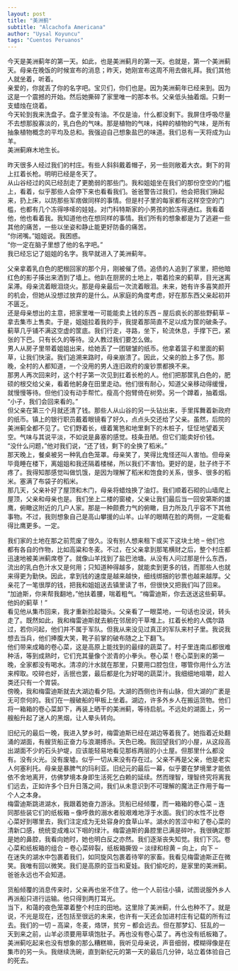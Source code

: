 ```yaml
---
layout: post
title: "美洲蓟"
subtitle: "Alcachofa Americana"
author: "Uysal Koyuncu"
tags: "Cuentos Peruanos"
---
```


今天是美洲蓟年的第一天。如此，也是美洲蓟月的第一天。也就是，第一个美洲蓟天。母亲在晚饭的时候宣布的消息；昨天，她刚宣布这周不用去做礼拜。我们其他人就坐着，听着。  
亲爱的，你就丢了你的名字吧。宝贝们，你们也是。因为美洲蓟年已经来到。因为这是一个震撼的开始。然后她撕碎了家里唯一的那本书。父亲低头抽着烟。只剩一支蜡烛在烧着。  
今天轮到我来洗盘子。盘子里没有油。不仅是油，什么都没剩下。我屏住呼吸尽量不去想那股寡淡的，乳白色的气味。那是植物的气味，纯粹的植物的气味，是所有抽象植物概念的平均及总和。我强迫自己想象盐巴的味道。我们总有一天将成为山羊。  
美洲蓟麻木地生长。  
  
昨天很多人经过我们的村庄。有些人斜斜戴着帽子，另一些则敞着大衣。剩下的背上扛着长枪。明明已经是冬天了。  
从山谷经过的风已经刮走了更脆弱的那些门。我和姐姐坐在我们的那份空空的门槛上，看着，似乎那些人会停下来也看看我们。爸爸警告过我们，他会把我们揪起来，扔上床，以防那些军痞做同样的事情。但是村子里的每家都有这样空空的门槛，也都有几个冻得哆嗦的娃娃。对门科特斯家的小男孩的脸冻得通红。我看着他，他也看着我。我知道他也在想同样的事情。我们所有的想象都是为了逃避一些其他的痛苦，一些以坐姿和静止能更好防备的痛苦。  
“你闭嘴。”姐姐说。我困惑。  
“你一定在脑子里想了他的名字吧。”  
我已经忘记了姐姐的名字。我早就进入了美洲蓟年。  
  
父亲拿着乳白色的肥根回家的那个月，刚被催了债。追债的人追到了家里，把他暗红色的影子揍出来洒到了墙上。他趴在厨房的土地上，嚼着捡来的蓟草，目光迷离呆滞。母亲流着眼泪烧火。那是母亲最后一次流着眼泪。未来，她有许多喜笑颜开的机会，但她从没想过放弃的是什么。从家庭的角度考虑，好在那东西父亲起初并不匮乏。  
还是母亲想出的主意，把家里唯一可能能卖上钱的东西 – 屋后疯长的那些野蓟草 – 拿去集市上售卖。于是，姐姐拉着我的手，我提着那简直不足以成为筐的破条子。蓟草几乎铺不满这空虚的筐底。我们行走，寻路，坐下，轮流休息，手撑下巴，紧张的下巴。只有长久的等待。没人教过我们要怎么做。  
男人从房子里带着姐姐出来，给她丢了一团皲皱的纸币。他拿着篮子和里面的蓟草，让我们快滚。我们追溯来路时，母亲崩溃了。因此，父亲的脸上多了伤。那晚，全村的人都知道，一个没用的男人连旧政府的废钞票都换不来。  
那男人再次回来时，这个村子第一次见到扛着长枪的人。他们把那筐乳白色的，肥硕的根交给父亲，看着他躬身在田里走动。他们很有耐心，知道父亲移动得缓慢，就慢慢等待。但他们没有动手帮忙。瘦高个抱臂倚在树旁。另一个蹲着，抽着烟。  
“小子，我们会回来看的。”  
但父亲在第三个月就还清了钱。那些人从山谷的另一头钻出来，手里挥舞着新政府的纸币。镇上的银行职员戴着眼镜看了好久，点点头交还给了父亲。虽然，后院的美洲蓟全都不见了。它们野着长，缠着篱笆和地里剩下的木桩子，怔怔地望着天空。气味与其说平淡，不如说是鼻塞的感觉。枝条丑陋。但它们能卖好价钱。  
“没什么问题，”他对我们说，“还了钱，剩下的全换了稻米。”  
那天晚上，餐桌被另一种乳白色笼罩。母亲笑了，笑得比鬼怪还叫人害怕。但母亲毕竟睡在楼下，离姐姐和我还隔着楼梯，所以我们不害怕。更好的是，肚子终于不疼了。我得知那感觉叫做饥饿，是因为理解了稻米和饱食的关系，很多、很多的稻米。塞满了布袋子的稻米。  
那几天，父亲补好了屋顶和木门，母亲将蜡烛换了油灯。我们顺着石砌的山墙爬上屋顶，父亲和母亲也是。我们坐上二楼的窗棱，父亲让我们最后当一回安第斯的雄鹰，俯瞰这附近的几户人家。那是一种颇费力气的俯瞰，目力所及几乎容不下其他事物。不过，我则想象自己是高山攀援的山羊。山羊的眼睛在脸的两侧，一定能看得比鹰更多。一定。  
  
我们家的土地在那之前荒废了很久。没有别人想来租下或买下这块土地 – 他们也都有各自的作物，比如高粱和冬麦。不过，在父亲拿到那笔横财之后，整个村庄都迅速地被美洲蓟席卷了。就像山羊找到了盐巴池塘。从没有人问过那是什么东西，流出的乳白色汁水又是何用；只知道种得越多，就能卖到更多的钱，而那些人也就来得更为勤快。因此，拿到钱的速度是越来越快，细线绑捆的钞票也越来越厚。父亲花了一笔很厚的钱，把我和姐姐送去镇里读了书，但很快又把我们叫了回来。  
“加迪斯，你来帮我翻地，”他扶着腰，喘着粗气。“梅雷迪斯，你去送送这些蓟草。他妈的蓟草！”  
看见他从集市回来，我才重新捡起锄头。父亲看了一眼菜地，一句话也没说，转头走了。既然如此，我和梅雷迪斯就去躺在邻居的干草堆上。扛着长枪的人偶尔路过，若你问起，他们并不属于军队。但我从来没见过真正的军队来村子里。我说我想去当兵，他们捧腹大笑，靴子前掌的破布随之上下翻飞。  
他们带来成箱的卷心菜，这是高原上能找到的最绿的蔬菜了。村子里连南瓜都很难种活，等到成熟时，它们充其量像个淤青的小拳头。卷心菜！卷心菜到来的第一晚，全家都没有喝水。清凉的汁水就在那里，只要用口腔包住，哪管你用什么方法来榨取。咬碎也好，舌抿也罢，最后都是化为好喝的蔬菜汁。我细细地咀嚼，趁人类还只有一个胃袋。  
傍晚，我和梅雷迪斯就去大湖边看夕阳。大湖的西侧也许有山脉，但大湖的广袤是无可奈何的。我们在一艘破船的甲板上坐着。湖边，许多外乡人在搬运货物。他们将一箱箱的卷心菜卸下，再装上晒干的美洲蓟，等待启航。不远处的湖面上，另一艘船升起了迷人的黑烟，让人晕头转向。  
  
旧纪元的最后一晚，我进入梦乡时，梅雷迪斯已经在湖边等着我了。她指着近处翻涌的湖面，有艘货船正奋力与浪潮搏杀。天色已晚。我回望我们的小屋，从这段高出湖面不少的石头护堤，应该能轻易地看见那栋两层的小土屋。但那里什么都没有。没有火光。没有废墟。似乎一切从来没有存在过。父亲不再是父亲，他是老实人何塞利托。母亲是暴脾气的玛利亚。旧纪元的最后一幕，似乎要在梦境里才能依依不舍地离开，仿佛梦境本身即生活死乞白赖的延续。然而理智，理智终究将离我们远去，正如许多个日升日落之间，我们从未意识到不可理解的魔法正作用于每一个人之本身。  
梅雷迪斯跳进湖水，我跟着她奋力游泳。货船已经倾覆，而一箱箱的卷心菜 – 连同那些装它们的纸板箱 – 像呼救的溺水者般艰难地浮于水面。我们的水性不比卷心菜好到哪里去，我们注定成为无处容身的食草山羊。湖水的苦涩中和了卷心菜的清新口感，统统变成难以下咽的绿汁。梅雷迪斯的鼻腔里已满是碎叶。我很确定那是她的鼻腔，我看向她时，她也明白反之亦然。我们逐渐丧失知觉。我们下沉。卷心菜和纸板箱的组合 – 卷心菜碎裂，纸板箱撕毁 – 淡绿和棕黄 – 向上，向下 –  
在迷失的湖水中包裹着我们，如同旋风包裹着待宰的家畜。我看见梅雷迪斯正在微笑。我唯有回以微笑。我们是高原的亚当和夏娃。我们偷吃的，是家里的美洲蓟。爸爸永远也不会知道。  
  
货船倾覆的消息传来时，父亲再也坐不住了。他一个人前往小镇，试图说服外乡人再派船只进行运输。他只得到两打耳光。  
当下，和蔼的夜色笼罩着整个村庄的田地。这里除了美洲蓟，什么也种不了。就是说，不光是现在，还包括至很远的未来，也许有一天还会加进村庄有记载的所有过去。我们的一切 – 高粱，冬麦，烙饼，贫穷 – 都会远去。但在那梦幻、狂乱的一天到来之前，山羊必须要用草填饱肚子。再也没有卷心菜了。再也没有纸板箱了。  
美洲蓟吃起来也没有想象的那么糟糕嘛，我听见母亲说，声音细弱，模糊得像是在集市的另一头。我继续洗碗，直到新纪元的第一天的最后几分钟，站立着体验自己的死去。
